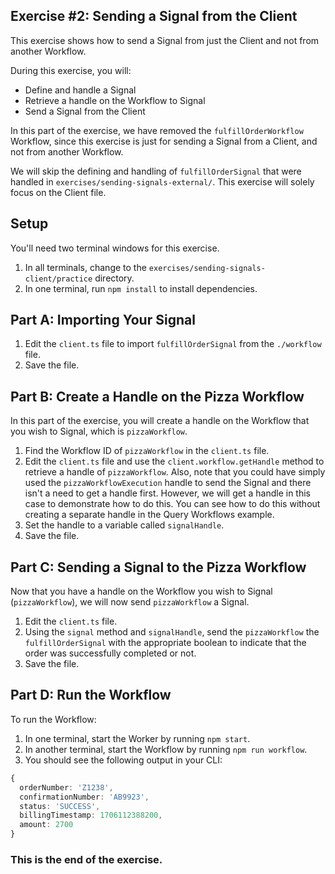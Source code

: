 ## Exercise #2: Sending a Signal from the Client

This exercise shows how to send a Signal from just the Client and not from another Workflow.

During this exercise, you will:

- Define and handle a Signal
- Retrieve a handle on the Workflow to Signal
- Send a Signal from the Client

In this part of the exercise, we have removed the `fulfillOrderWorkflow` Workflow, since this exercise is just for sending a Signal from a Client, and not from another Workflow.

We will skip the defining and handling of `fulfillOrderSignal` that were handled in `exercises/sending-signals-external/`. This exercise will solely focus on the Client file.

## Setup

You'll need two terminal windows for this exercise.

1. In all terminals, change to the `exercises/sending-signals-client/practice` directory.
2. In one terminal, run `npm install` to install dependencies.

## Part A: Importing Your Signal

1. Edit the `client.ts` file to import `fulfillOrderSignal` from the `./workflow` file.
2. Save the file.

## Part B: Create a Handle on the Pizza Workflow

In this part of the exercise, you will create a handle on the Workflow that you wish to Signal, which is `pizzaWorkflow`.

1. Find the Workflow ID of `pizzaWorkflow` in the `client.ts` file.
2. Edit the `client.ts` file and use the `client.workflow.getHandle` method to retrieve a handle of `pizzaWorkflow`. Also, note that you could have simply used the `pizzaWorkflowExecution` handle to send the Signal and there isn't a need to get a handle first. However, we will get a handle in this case to demonstrate how to do this. You can see how to do this without creating a separate handle in the Query Workflows example.
2. Set the handle to a variable called `signalHandle`.
4. Save the file.

## Part C: Sending a Signal to the Pizza Workflow

Now that you have a handle on the Workflow you wish to Signal (`pizzaWorkflow`), we will now send `pizzaWorkflow` a Signal.

1. Edit the `client.ts` file.
2. Using the `signal` method and `signalHandle`, send the `pizzaWorkflow` the `fulfillOrderSignal` with the appropriate boolean to indicate that the order was successfully completed or not.
2. Save the file.

## Part D: Run the Workflow

To run the Workflow:

1. In one terminal, start the Worker by running `npm start`.
2. In another terminal, start the Workflow by running `npm run workflow`.
3. You should see the following output in your CLI:

```typescript
{
  orderNumber: 'Z1238',
  confirmationNumber: 'AB9923',
  status: 'SUCCESS',
  billingTimestamp: 1706112388200,
  amount: 2700
}
```

### This is the end of the exercise.
